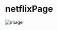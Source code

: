 # netflixPage

![image](https://user-images.githubusercontent.com/81565863/208703013-000e7c89-5631-4acb-8fc6-7a262321019c.png)
